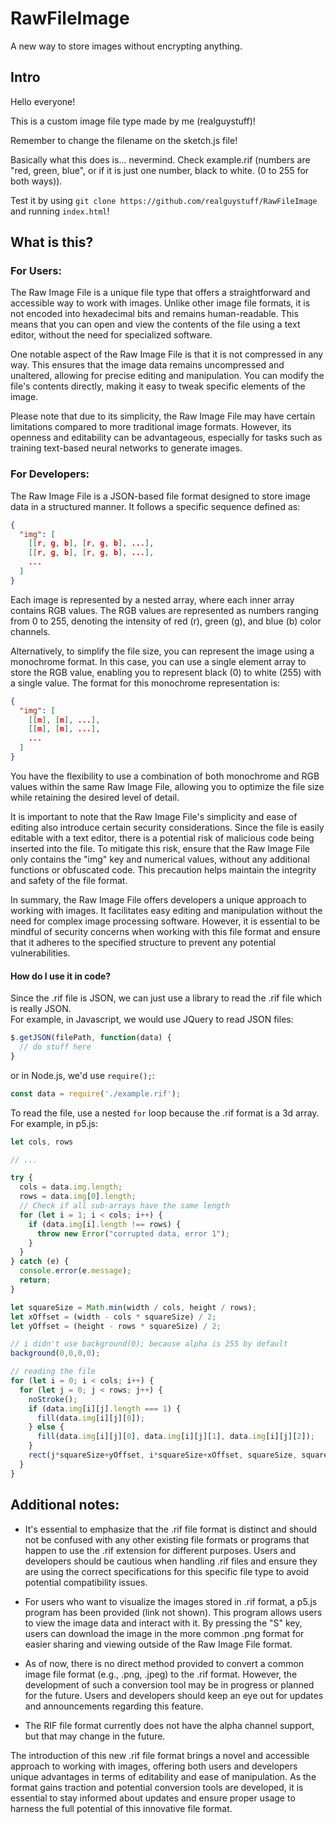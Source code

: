 # RawFileImage
A new way to store images without encrypting anything.

## Intro
Hello everyone!

This is a custom image file type made by me (realguystuff)!

Remember to change the filename on the sketch.js file!

Basically what this does is... nevermind. Check example.rif (numbers are "red, green, blue", or if it is just one number, black to white. (0 to 255 for both ways)).

Test it by using `git clone https://github.com/realguystuff/RawFileImage` and running `index.html`!

## What is this?
### For Users:
The Raw Image File is a unique file type that offers a straightforward and accessible way to work with images. Unlike other image file formats, it is not encoded into hexadecimal bits and remains human-readable. This means that you can open and view the contents of the file using a text editor, without the need for specialized software.

One notable aspect of the Raw Image File is that it is not compressed in any way. This ensures that the image data remains uncompressed and unaltered, allowing for precise editing and manipulation. You can modify the file's contents directly, making it easy to tweak specific elements of the image.

Please note that due to its simplicity, the Raw Image File may have certain limitations compared to more traditional image formats. However, its openness and editability can be advantageous, especially for tasks such as training text-based neural networks to generate images.

### For Developers:
The Raw Image File is a JSON-based file format designed to store image data in a structured manner. It follows a specific sequence defined as:

```json
{
  "img": [
    [[r, g, b], [r, g, b], ...],
    [[r, g, b], [r, g, b], ...],
    ...
  ]
}
```

Each image is represented by a nested array, where each inner array contains RGB values. The RGB values are represented as numbers ranging from 0 to 255, denoting the intensity of red (r), green (g), and blue (b) color channels.

Alternatively, to simplify the file size, you can represent the image using a monochrome format. In this case, you can use a single element array to store the RGB value, enabling you to represent black (0) to white (255) with a single value. The format for this monochrome representation is:

```json
{
  "img": [
    [[m], [m], ...],
    [[m], [m], ...],
    ...
  ]
}
```

You have the flexibility to use a combination of both monochrome and RGB values within the same Raw Image File, allowing you to optimize the file size while retaining the desired level of detail.

It is important to note that the Raw Image File's simplicity and ease of editing also introduce certain security considerations. Since the file is easily editable with a text editor, there is a potential risk of malicious code being inserted into the file. To mitigate this risk, ensure that the Raw Image File only contains the "img" key and numerical values, without any additional functions or obfuscated code. This precaution helps maintain the integrity and safety of the file format.

In summary, the Raw Image File offers developers a unique approach to working with images. It facilitates easy editing and manipulation without the need for complex image processing software. However, it is essential to be mindful of security concerns when working with this file format and ensure that it adheres to the specified structure to prevent any potential vulnerabilities.

#### How do I use it in code?

Since the .rif file is JSON, we can just use a library to read the .rif file which is really JSON.\
For example, in Javascript, we would use JQuery to read JSON files:

```js
$.getJSON(filePath, function(data) {
  // do stuff here
}
```

or in Node.js, we'd use `require();`:

```js
const data = require('./example.rif');
```

To read the file, use a nested `for` loop because the .rif format is a 3d array. For example, in p5.js:

```js
let cols, rows

// ...

try {
  cols = data.img.length;
  rows = data.img[0].length;
  // Check if all sub-arrays have the same length
  for (let i = 1; i < cols; i++) {
    if (data.img[i].length !== rows) {
      throw new Error("corrupted data, error 1");
    }
  }
} catch (e) {
  console.error(e.message);
  return;
}

let squareSize = Math.min(width / cols, height / rows);
let xOffset = (width - cols * squareSize) / 2;
let yOffset = (height - rows * squareSize) / 2;

// i didn't use background(0); because alpha is 255 by default
background(0,0,0,0);

// reading the file
for (let i = 0; i < cols; i++) {
  for (let j = 0; j < rows; j++) {
    noStroke();
    if (data.img[i][j].length === 1) {
      fill(data.img[i][j][0]);
    } else {
      fill(data.img[i][j][0], data.img[i][j][1], data.img[i][j][2]);
    }
    rect(j*squareSize+yOffset, i*squareSize+xOffset, squareSize, squareSize+1);
  }
}
```


## Additional notes:
- It's essential to emphasize that the .rif file format is distinct and should not be confused with any other existing file formats or programs that happen to use the .rif extension for different purposes. Users and developers should be cautious when handling .rif files and ensure they are using the correct specifications for this specific file type to avoid potential compatibility issues.

- For users who want to visualize the images stored in .rif format, a p5.js program has been provided (link not shown). This program allows users to view the image data and interact with it. By pressing the "S" key, users can download the image in the more common .png format for easier sharing and viewing outside of the Raw Image File format.

- As of now, there is no direct method provided to convert a common image file format (e.g., .png, .jpeg) to the .rif format. However, the development of such a conversion tool may be in progress or planned for the future. Users and developers should keep an eye out for updates and announcements regarding this feature.

- The RIF file format currently does not have the alpha channel support, but that may change in the future.

The introduction of this new .rif file format brings a novel and accessible approach to working with images, offering both users and developers unique advantages in terms of editability and ease of manipulation. As the format gains traction and potential conversion tools are developed, it is essential to stay informed about updates and ensure proper usage to harness the full potential of this innovative file format.
